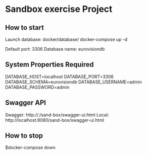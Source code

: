 # Sandbox exercise Project

## How to start
Launch database: docker/database/
docker-compose up -d

Default port: 3306
Database name: eurovisiondb

## System Properties Required
DATABASE_HOST=localhost
DATABASE_PORT=3306
DATABASE_SCHEMA=eurovisiondb
DATABASE_USERNAME=admin
DATABASE_PASSWORD=admin

## Swagger API
Swagger: http://<serverUrl>:<serverPort>/sand-box/swagger-ui.html
Local: http://localhost:8080/sand-box/swagger-ui.html

## How to stop
$docker-compose down